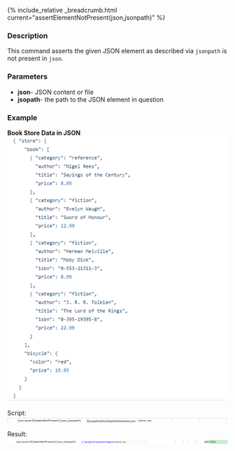 {% include_relative _breadcrumb.html current="assertElementNotPresent(json,jsonpath)" %}


### Description
This command asserts the given JSON element as described via `jsonpath` is not present in `json`.


### Parameters
- **json**\- JSON content or file
- **jsopath**\- the path to the JSON element in question


### Example
**Book Store Data in JSON**<br/>
![bookStoreData](image/bookStoreData.png)

Script:<br/>
![script](image/assertElementNotPresent_01.png)

Result:<br/>
![output](image/assertElementNotPresent_02.png)

